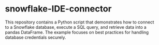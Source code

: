 # snowflake-IDE-connector
This repository contains a Python script that demonstrates how to connect to a Snowflake database, execute a SQL query, and retrieve data into a pandas DataFrame. The example focuses on best practices for handling database credentials securely.
